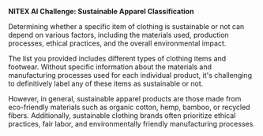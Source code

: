 **NITEX AI Challenge: Sustainable Apparel Classification**


Determining whether a specific item of clothing is sustainable or not can depend on various factors, including the materials used, production processes, ethical practices, and the overall environmental impact.

The list you provided includes different types of clothing items and footwear. Without specific information about the materials and manufacturing processes used for each individual product, it's challenging to definitively label any of these items as sustainable or not.

However, in general, sustainable apparel products are those made from eco-friendly materials such as organic cotton, hemp, bamboo, or recycled fibers. Additionally, sustainable clothing brands often prioritize ethical practices, fair labor, and environmentally friendly manufacturing processes.
